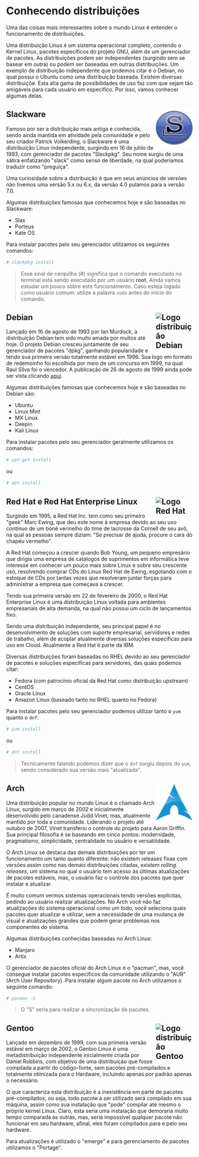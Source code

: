 # Conhecendo distribuições

Uma das coisas mais interessantes sobre o mundo Linux é entender o funcionamento de distribuições. 

Uma distribuição Linux é um sistema operacional completo, contendo o Kernel Linux, pacotes específicos do projeto GNU, além de um gerenciador de pacotes. As distribuições podem ser independentes (surgindo sem se basear em outra) ou podem ser baseadas em outras distribuições. Um exemplo de distribuição independente que podemos citar é o Debian, no qual possui o Ubuntu como uma distribuição baseada. Existem diversas distribuiçõe. Esta alta gama de possibilidades de uso faz com que sejam tão amigáveis para cada usuário em específico. Por isso, vamos conhecer algumas delas.

## Slackware <img align="right" width="100" src="../img/slackware.png" alt="Logo distribuição Slackware">

Famoso por ser a distribuição mais antiga e conhecida, sendo ainda mantida em atividade pela comunidade e pelo seu criador Patrick Volkerding, o Slackware é uma distribuição Linux independente, surgindo em 16 de juhlo de 1993, com gerenciador de pacotes "Slackpkg". Seu nome surgiu de uma sátira enfatizando "slack" como senso de liberdade, na qual poderíamos traduzir como "preguiça". 

Uma curiosidade sobre a distribuição é que em seus anúncios de versões não tivemos uma versão 5.x ou 6.x, da versão 4.0 pulamos para a versão 7.0.

Algumas distribuições famosas que conhecemos hoje e são baseadas no Slackware:
- Slax
- Porteus
- Kate OS

Para instalar pacotes pelo seu gerenciador utilizamos os seguintes comandos: 
```sh
# slackpkg install
```
> Esse sinal de cerquilha (#) significa que o comando executado no terminal está sendo executado por um usuário **root**. Ainda vamos estudar um pouco sobre este funcionamento. Caso esteja logado como usuário comum: utilize a palavra `sudo` antes do início do comando.

## Debian <img align="right" width="100" src="https://cdn.jsdelivr.net/gh/devicons/devicon/icons/debian/debian-original-wordmark.svg" alt="Logo distribuição Debian">

Lançado em 16 de agosto de 1993 por Ian Murdock, a distribuição Debian tem sido muito amada por muitos até hoje. O projeto Debian cresceu juntamente de seu gerenciador de pacotes "dpkg", ganhando popularidade e tendo sua primeira versão totalmente estável em 1996. Sua logo em formato de redemoinho foi escolhida por meio de um concurso em 1999, na qual Raul Silva foi o vencedor. A publicação de 26 de agosto de 1999 ainda pode ser vista clicando <a href="https://www.debian.org/News/1999/19990826">aqui</a>.

Algumas distribuições famosas que conhecemos hoje e são baseadas no Debian são:
- Ubuntu
- Linux Mint
- MX Linux
- Deepin
- Kali Linux

Para instalar pacotes pelo seu gerenciador geralmente utilizamos os comandos:
```sh
# apt-get install
```
ou
```sh
# apt install
```

## Red Hat e Red Hat Enterprise Linux <img align="right" width="100" src="https://cdn.jsdelivr.net/gh/devicons/devicon/icons/redhat/redhat-original-wordmark.svg" alt="Logo Red Hat">

Surgindo em 1995, a Red Hat Inc. tem como seu primeiro "geek" Marc Ewing, que deu este nome à empresa devido ao seu uso contínuo de um boné vermelho do time de lacrosse da Cornell de seu avô, na qual as pessoas sempre diziam: "Se precisar de ajuda, procure o cara do chapéu vermelho".

A Red Hat começou a crescer quando Bob Young, um pequeno empresário que dirigia uma empresa de catálogos de suprimentos em informática teve interesse em conhecer um pouco mais sobre Linux e sobre seu crescente uso, resolvendo comprar CDs do Linux Red Hat de Ewing, esgotando com o estoque de CDs por tantas vezes que resolveram juntar forças para administrar a empresa que começava a crescer.

Tendo sua primeira versão em 22 de fevereiro de 2000, o Red Hat Enterprise Linux é uma distribuição Linux voltada para ambientes empresariais de alta demanda, na qual não possui um ciclo de lançamentos fixo.

Sendo uma distribuição independente, seu principal papel é no desenvolvimento de soluções com suporte empresarial, servidores e redes de trabalho, além de acoplar atualmente diversas soluções específicas para uso em Cloud. Atualmente a Red Hat é parte da IBM.

Diversas distribuições foram baseadas no RHEL devido ao seu gerenciador de pacotes e soluções específicas para servidores, das quais podemos citar:
- Fedora (com patrocínio oficial da Red Hat como distribuição upstream)
- CentOS
- Oracle Linux
- Amazon Linux (baseado tanto no RHEL quanto no Fedora)

Para instalar pacotes pelo seu gerenciador podemos utilizar tanto o `yum` quanto o `dnf`:
```sh
# yum install
```
ou
```sh
# dnf install
```
> Tecnicamente falando podemos dizer que o `dnf` surgiu depois do `yum`, sendo considerado sua versão mais "atualizada".

## Arch <img align="right" width="100" src="../img/arch.png" alt="Logo distribuição Arch">

Uma distribuição popular no mundo Linux é o chamado Arch Linux, surgido em março de 2002 e inicialmente desenvolvido pelo canadense Judd Vinet, mas, atualmente mantido por toda a comunidade. Liderando o projeto até outubro de 2007, Vinet transferiu o controle do projeto para Aaron Griffin. Sua principal filosofia é se baseando em cinco pontos: modernidade, pragmatismo, simplicidade, centralidade no usuário e versatilidade.

O Arch Linux se destaca das demais distribuições por ter um funcionamento um tanto quanto diferente: não existem releases fixas com versões assim como nas demais distribuições citadas, existem *rolling releases*, um sistema no qual o usuário tem acesso às últimas atualizações de pacotes estáveis, mas, o usuário faz o controle dos pacotes que quer instalar e atualizar.

É muito comum vermos sistemas operacionais tendo versões explícitas, pedindo ao usuário realizar atualizações. No Arch você não faz atualizações do sistema operacional como um todo, você seleciona quais pacotes quer atualizar e utilizar, sem a necessidade de uma mudança de visual e atualizações grandes que podem gerar problemas nos componentes do sistema.

Algumas distribuições conhecidas baseadas no Arch Linux:
- Manjaro
- Artix

O gerenciador de pacotes oficial do Arch Linux é o "pacman", mas, você consegue instalar pacotes específicos da comunidade utilizando o "AUR" (Arch User Repository). Para instalar algum pacote no Arch utilizamos o seguinte comando:

```sh
# pacman -S 
```
> O "S" seria para realizar a sincronização de pacotes.

## Gentoo <img align="right" width="100" src="https://cdn.jsdelivr.net/gh/devicons/devicon/icons/gentoo/gentoo-plain-wordmark.svg" alt="Logo distribuição Gentoo">

Lançado em dezembro de 1999, com sua primeira versão estável em março de 2002, o Gentoo Linux é uma metadistribuição independente inicialmente criada por Daniel Robbins, com objetivo de uma distribuição que fosse compilada a partir do código-fonte, sem pacotes pré-compilados e totalmente otimizada para o Hardware, incluindo apenas por padrão apenas o necessário. 

O que caracteriza esta distribuição é a inexistência em parte de pacotes pré-compilados, ou seja, todo pacote a ser utilizado será compilado em sua máquina, assim como sua instalação que "pode" compilar até mesmo o próprio kernel Linux. Claro, esta seria uma instalação que demoraria muito tempo comparada às outras, mas, seria impossível qualquer pacote não funcionar em seu hardware, afinal, eles foram compilados para e pelo seu hardware.

Para atualizações é utilizado o "emerge" e para gerenciamento de pacotes utilizamos o "Portage".
